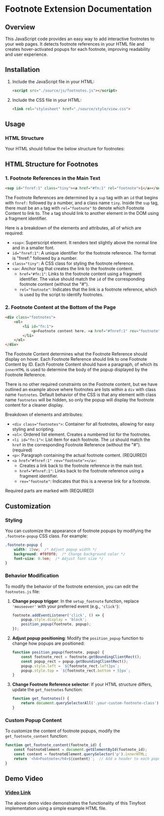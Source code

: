 # Footnote Extension Documentation

## Overview

This JavaScript code provides an easy way to add interactive footnotes to your web pages. It detects footnote references in your HTML file and creates hover-activated popups for each footnote, improving readability and user experience.

## Installation

1. Include the JavaScript file in your HTML:
   ```html
   <script src="./source/js/footnotes.js"></script>
   ```

2. Include the CSS file in your HTML:
   ```html
   <link rel="stylesheet" href="./source/style/view.css">
   ```

## Usage

### HTML Structure

Your HTML should follow the below structure for footnotes:

## HTML Structure for Footnotes

### 1. Footnote References in the Main Text

```html
<sup id="fnref:1" class="tiny"><a href="#fn:1" rel="footnote">1</a></sup>
```

The Footnote References are determined by a `sup` tag with an `id` that begins with `fnref:` followed by a number, and a class name `tiny`. Inside the `sup` tag, there must be an `a` tag with `rel="footnote"` to denote which Footnote Content to link to. The `a` tag should link to another element in the DOM using a fragment identifier.

Here is a breakdown of the elements and attributes, all of which are required:

- `<sup>`: Superscript element. It renders text slightly above the normal line and in a smaller font.
- `id="fnref:1"`: A unique identifier for the footnote reference. The format is "fnref:" followed by a number.
- `class="tiny"`: A CSS class for styling the footnote reference.
- `<a>`: Anchor tag that creates the link to the footnote content.
  - `href="#fn:1"`: Links to the footnote content using a fragment identifier. The value should match the `id` of the corresponding footnote content (without the "#").
  - `rel="footnote"`: Indicates that the link is a footnote reference, which is used by the script to identify footnotes.

### 2. Footnote Content at the Bottom of the Page

```html
<div class="footnotes">
    <ol>
        <li id="fn:1">
            <p>Footnote content here. <a href="#fnref:1" rev="footnote"></a></p>
        </li>
    </ol>
</div>
```

The Footnote Content determines what the Footnote Reference should display on hover. Each Footnote Reference should link to one Footnote Content by ID. Each Footnote Content should have a paragraph, of which its `innerHTML` is used to determine the body of the popup displayed by the Footnote Reference.


There is no other required constraints on the Footnote content, but we have outlined an example above where footnotes are lists within a `div` with class name `footnotes`. Default behavior of the CSS is that any element with class name `footnotes` will be hidden, so only the popup will display the footnote content for a cleaner display.


Breakdown of elements and attributes:

- `<div class="footnotes">`: Container for all footnotes, allowing for easy styling and scripting.
- `<ol>`: Ordered list element. Creates a numbered list for the footnotes.
- `<li id="fn:1">`: List item for each footnote. The `id` should match the `href` in the corresponding Footnote Reference (without the "#"). (required)
- `<p>`: Paragraph containing the actual footnote content. (REQUIRED)
- `<a href="#fnref:1" rev="footnote"></a>`:
  - Creates a link back to the footnote reference in the main text.
  - `href="#fnref:1"`: Links back to the footnote reference using a fragment identifier.
  - `rev="footnote"`: Indicates that this is a reverse link for a footnote.

Required parts are marked with (REQUIRED)




## Customization

### Styling

You can customize the appearance of footnote popups by modifying the `.footnote-popup` CSS class. For example:

```css
.footnote-popup {
    width: 15vw;  /* Adjust popup width */
    background: #f0f0f0;  /* Change background color */
    font-size: 0.9em;  /* Adjust font size */
}
```

### Behavior Modification

To modify the behavior of the footnote extension, you can edit the `footnotes.js` file:

1. **Change popup trigger**:
   In the `setup_footnote` function, replace `'mouseover'` with your preferred event (e.g., `'click'`):

   ```javascript
   footnote.addEventListener('click', () => {
       popup.style.display = 'block';
       position_popup(footnote, popup);
   });
   ```

2. **Adjust popup positioning**:
   Modify the `position_popup` function to change how popups are positioned:

   ```javascript
   function position_popup(footnote, popup) {
       const footnote_rect = footnote.getBoundingClientRect();
       const popup_rect = popup.getBoundingClientRect();
       popup.style.left = `${footnote_rect.left}px`;
       popup.style.top = `${footnote_rect.bottom + 5}px`;
   }
   ```

3. **Change Footnote Reference selector**:
   If your HTML structure differs, update the `get_footnotes` function:

   ```javascript
   function get_footnotes() {
       return document.querySelectorAll('.your-custom-footnote-class');
   }
   ```

### Custom Popup Content

To customize the content of footnote popups, modify the `get_footnote_content` function:

```javascript
function get_footnote_content(footnote_id) {
    const footnoteElement = document.getElementById(footnote_id);
    const content = footnoteElement.querySelector('p').innerHTML;
    return `<h4>Footnote</h4>${content}`;  // Add a header to each popup
}
```
## Demo Video

### [Video Link](CSE_210_Team_9_Tinyfoot_Demo.mp4)

The above demo video demonstrates the functionality of this Tinyfoot implementation using a simple example HTML file.
